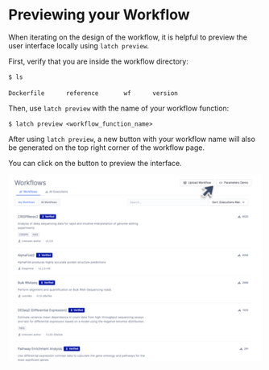 # Previewing your Workflow

When iterating on the design of the workflow, it is helpful to preview the user interface locally using `latch preview`.

First, verify that you are inside the workflow directory:

```shell-session
$ ls

Dockerfile      reference       wf      version
```

Then, use `latch preview` with the name of your workflow function:

```shell-session
$ latch preview <workflow_function_name>
```

After using `latch preview`, a new button with your workflow name will also be generated on the top right corner of the workflow page.

You can click on the button to preview the interface.

![Screenshot of the workflow interface preview page](../assets/ui/previewer.png)
